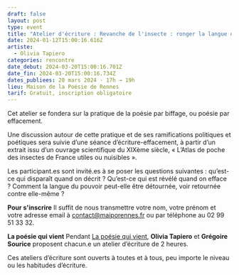 ```yaml
---
draft: false
layout: post
type: event
title: "Atelier d'écriture : Revanche de l'insecte : ronger la langue du pouvoir"
date: 2024-01-12T15:00:16.616Z
artiste:
  - Olivia Tapiero
categories: rencontre
date_debut: 2024-03-20T15:00:16.701Z
date_fin: 2024-03-20T15:00:16.734Z
dates_publiees: 20 mars 2024 · 17h → 19h
lieu: Maison de la Poésie de Rennes
tarif: Gratuit, inscription obligatoire
---
```

Cet atelier se fondera sur la pratique de la poésie par biffage, ou poésie par effacement.  

Une discussion autour de cette pratique et de ses ramifications politiques et poétiques sera suivie d’une séance d’écriture-effacement, à partir d’un extrait issu d’un ouvrage scientifique du XIXème siècle, « L’Atlas de poche des insectes de France utiles ou nuisibles ».   

Les participant.es sont invité.es à se poser les questions suivantes : qu’est-ce qui disparaît quand on décrit ? Qu’est-ce qui est révélé quand on efface ? Comment la langue du pouvoir peut-elle être détournée, voir retournée contre elle-même ?

**Pour s'inscrire**
Il suffit de nous transmettre votre nom, votre prénom et votre adresse email à [contact@maiporennes.fr](mailto:contact@maiporennes.fr) ou par téléphone au 02 99 51 33 32.

**La poésie qui vient**
Pendant [La poésie qui vient](https://maiporennes.fr/rencontre/2023/09/14/la-po-sie-qui-vient-4), **Olivia Tapiero** et **Grégoire Sourice** proposent chacun.e un atelier d’écriture de 2 heures.

Ces ateliers d’écriture sont ouverts à toutes et à tous, peu importe le niveau ou les habitudes d’écriture.